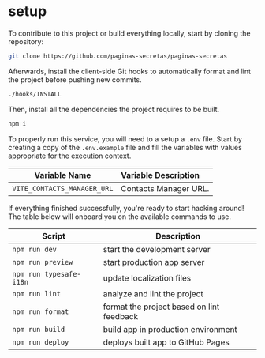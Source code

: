# setup

To contribute to this project or build everything locally, start by cloning the repository:

```bash
git clone https://github.com/paginas-secretas/paginas-secretas
```

Afterwards, install the client-side Git hooks to automatically format and lint the project before pushing new commits.

```bash
./hooks/INSTALL
```

Then, install all the dependencies the project requires to be built.

```bash
npm i
```

To properly run this service, you will need to a setup a `.env` file. Start by creating a copy of the `.env.example` file and fill the variables with values appropriate for the execution context.

|        Variable Name        | Variable Description  |
| :-------------------------: | :-------------------- |
| `VITE_CONTACTS_MANAGER_URL` | Contacts Manager URL. |

If everything finished successfully, you're ready to start hacking around! The table below will onboard you on the available commands to use.

| Script                  | Description                               |
| ----------------------- | ----------------------------------------- |
| `npm run dev`           | start the development server              |
| `npm run preview`       | start production app server               |
| `npm run typesafe-i18n` | update localization files                 |
| `npm run lint`          | analyze and lint the project              |
| `npm run format`        | format the project based on lint feedback |
| `npm run build`         | build app in production environment       |
| `npm run deploy`        | deploys built app to GitHub Pages         |
